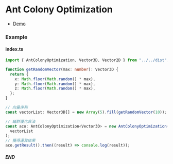 # Ant Colony Optimization

- <a target='_blank' href='https://alsk1369854.github.io/AntColonyOptimization-ACO'>Demo</a>

### Example

#### index.ts

```ts
import { AntColonyOptimization, Vector3D, Vector2D } from "../../dist";

function getRandomVector(max: number): Vector3D {
  return {
    x: Math.floor(Math.random() * max),
    y: Math.floor(Math.random() * max),
    z: Math.floor(Math.random() * max),
  };
}

// 向量序列
const vectorList: Vector3D[] = new Array(5).fill(getRandomVector(10));

// 蟻群優化算法
const aco: AntColonyOptimization<Vector3D> = new AntColonyOptimization(
  vectorList
);
// 獲得運算結果
aco.getResult().then((result) => console.log(result));
```

#### _END_
